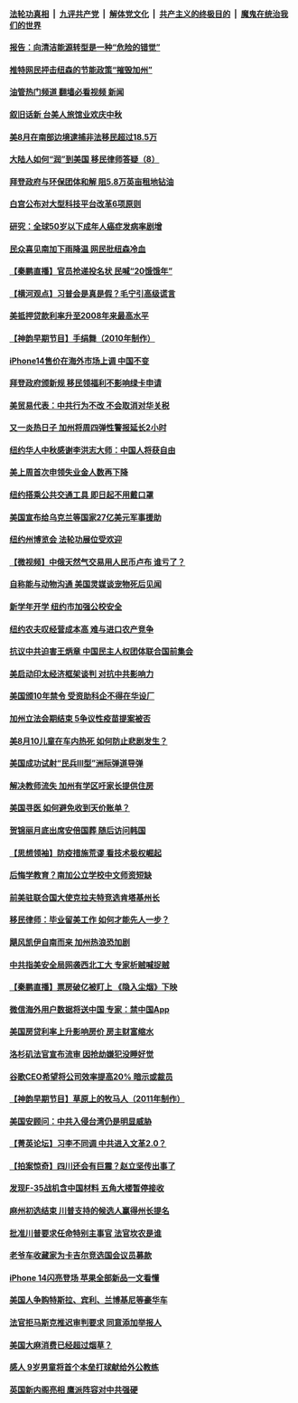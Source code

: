 ####  [法轮功真相](../../../../basic/blob/master/README.md?t=09091331) &nbsp;|&nbsp; [九评共产党](../../../../9ping.md/blob/master/README.md?t=09091331) &nbsp;|&nbsp; [解体党文化](../../../../jtdwh.md/blob/master/README.md?t=09091331)  &nbsp;|&nbsp; [共产主义的终极目的](../../../../gczydzjmd.md/blob/master/README.md?t=09091331) &nbsp;|&nbsp; [魔鬼在统治我们的世界](../../../../mgztzwmdsj.md/blob/master/README.md?t=09091331) 

#### [报告：向清洁能源转型是一种“危险的错觉”](../pages/nsc412/n13820402.md?t=09091331) 

#### [推特网民抨击纽森的节能政策“摧毁加州”](../pages/nsc412/n13820557.md?t=09091331) 

#### [油管热门频道 翻墙必看视频 新闻](http://45.76.130.85:81/youtube.html?09091331)

#### [叙旧话新 台美人旅馆业欢庆中秋](../pages/nsc412/n13820452.md?t=09091331) 

#### [美8月在南部边境逮捕非法移民超过18.5万](../pages/nsc412/n13820396.md?t=09091331) 

#### [大陆人如何“润”到美国 移民律师答疑（8）](../pages/nsc412/n13820422.md?t=09091331) 

#### [拜登政府与环保团体和解 阻5.8万英亩租地钻油](../pages/nsc412/n13820362.md?t=09091331) 

#### [白宫公布对大型科技平台改革6项原则](../pages/nsc412/n13820324.md?t=09091331) 

#### [研究：全球50岁以下成年人癌症发病率剧增](../pages/nsc412/n13820332.md?t=09091331) 

#### [民众喜见南加下雨降温 网民批纽森冷血](../pages/nsc412/n13820373.md?t=09091331) 

#### [【秦鹏直播】官员抢递投名状 民喊“20饿饿年”](../pages/nsc412/n13820314.md?t=09091331) 

#### [【横河观点】习普会是真是假？毛宁引高级谎言](../pages/nsc412/n13820353.md?t=09091331) 

#### [美抵押贷款利率升至2008年来最高水平](../pages/nsc412/n13820361.md?t=09091331) 

#### [【神韵早期节目】手绢舞（2010年制作）](../pages/nsc412/n13820367.md?t=09091331) 

#### [iPhone14售价在海外市场上调 中国不变](../pages/nsc412/n13820296.md?t=09091331) 

#### [拜登政府颁新规 移民领福利不影响绿卡申请](../pages/nsc412/n13820304.md?t=09091331) 

#### [美贸易代表：中共行为不改 不会取消对华关税](../pages/nsc412/n13820256.md?t=09091331) 

#### [又一炎热日子 加州将周四弹性警报延长2小时](../pages/nsc412/n13820291.md?t=09091331) 

#### [纽约华人中秋感谢李洪志大师：中国人将获自由](../pages/nsc412/n13819783.md?t=09091331) 

#### [美上周首次申领失业金人数再下降](../pages/nsc412/n13820208.md?t=09091331) 

#### [纽约搭乘公共交通工具 即日起不用戴口罩](../pages/nsc412/n13819766.md?t=09091331) 

#### [美国宣布给乌克兰等国家27亿美元军事援助](../pages/nsc412/n13820237.md?t=09091331) 

#### [纽约州博览会 法轮功展位受欢迎](../pages/nsc412/n13819814.md?t=09091331) 

#### [【微视频】中俄天然气交易用人民币卢布 谁亏了？](../pages/nsc412/n13820199.md?t=09091331) 

#### [自称能与动物沟通 美国灵媒谈宠物死后见闻](../pages/nsc412/n13819940.md?t=09091331) 

#### [新学年开学 纽约市加强公校安全](../pages/nsc412/n13819768.md?t=09091331) 

#### [纽约农夫叹经营成本高 难与进口农产竞争](../pages/nsc412/n13819801.md?t=09091331) 

#### [抗议中共迫害王炳章 中国民主人权团体联合国前集会](../pages/nsc412/n13819761.md?t=09091331) 

#### [美启动印太经济框架谈判 对抗中共影响力](../pages/nsc412/n13819753.md?t=09091331) 

#### [美国颁10年禁令 受资助科企不得在华设厂](../pages/nsc412/n13819710.md?t=09091331) 

#### [加州立法会期结束 5争议性疫苗提案被否](../pages/nsc412/n13819743.md?t=09091331) 

#### [美8月10儿童在车内热死 如何防止悲剧发生？](../pages/nsc412/n13819737.md?t=09091331) 

#### [美国成功试射“民兵III型”洲际弹道导弹](../pages/nsc412/n13819596.md?t=09091331) 

#### [解决教师流失 加州有学区吁家长提供住房](../pages/nsc412/n13819727.md?t=09091331) 

#### [美国寻医 如何避免收到天价账单？](../pages/nsc412/n13819540.md?t=09091331) 

#### [贺锦丽月底出席安倍国葬 随后访问韩国](../pages/nsc412/n13819565.md?t=09091331) 

#### [【思想领袖】防疫措施荒谬 看技术极权崛起](../pages/nsc412/n13806664.md?t=09091331) 

#### [后悔学教育？南加公立学校中文师资短缺](../pages/nsc412/n13819614.md?t=09091331) 

#### [前美驻联合国大使克拉夫特竞选肯塔基州长](../pages/nsc412/n13819583.md?t=09091331) 

#### [移民律师：毕业留美工作 如何才能先人一步？](../pages/nsc412/n13819532.md?t=09091331) 

#### [飓风凯伊自南而来 加州热浪恐加剧](../pages/nsc412/n13819604.md?t=09091331) 

#### [中共指美安全局网袭西北工大 专家析贼喊捉贼](../pages/nsc412/n13819395.md?t=09091331) 

#### [【秦鹏直播】票房破亿被盯上 《隐入尘烟》下映](../pages/nsc412/n13819590.md?t=09091331) 

#### [微信海外用户数据将送中国 专家：禁中国App](../pages/nsc412/n13819562.md?t=09091331) 

#### [美国房贷利率上升影响房价 房主财富缩水](../pages/nsc412/n13819591.md?t=09091331) 

#### [洛杉矶法官宣布流审 因抢劫嫌犯没睡好觉](../pages/nsc412/n13819599.md?t=09091331) 

#### [谷歌CEO希望将公司效率提高20% 暗示或裁员](../pages/nsc412/n13819520.md?t=09091331) 

#### [【神韵早期节目】草原上的牧马人（2011年制作）](../pages/nsc412/n13819420.md?t=09091331) 

#### [美国安顾问：中共入侵台湾仍是明显威胁](../pages/nsc412/n13819553.md?t=09091331) 

#### [【菁英论坛】习李不同调 中共进入文革2.0？](../pages/nsc412/n13807948.md?t=09091331) 

#### [【拍案惊奇】四川还会有巨震？赵立坚传出事了](../pages/nsc412/n13819366.md?t=09091331) 

#### [发现F-35战机含中国材料 五角大楼暂停接收](../pages/nsc412/n13819533.md?t=09091331) 

#### [麻州初选结束 川普支持的候选人赢得州长提名](../pages/nsc412/n13819368.md?t=09091331) 

#### [批准川普要求任命特别主事官 法官坎农是谁](../pages/nsc412/n13819421.md?t=09091331) 

#### [老爷车收藏家为卡吉尔竞选国会议员募款](../pages/nsc412/n13819513.md?t=09091331) 

#### [iPhone 14闪亮登场 苹果全部新品一文看懂](../pages/nsc412/n13819468.md?t=09091331) 

#### [美国人争购特斯拉、宾利、兰博基尼等豪华车](../pages/nsc412/n13819360.md?t=09091331) 

#### [法官拒马斯克推迟审判要求 同意添加举报人](../pages/nsc412/n13819369.md?t=09091331) 

#### [美国大麻消费已经超过烟草？](../pages/nsc412/n13819001.md?t=09091331) 

#### [感人 9岁男童将首个本垒打球献给外公教练](../pages/nsc412/n13819232.md?t=09091331) 

#### [英国新内阁亮相 鹰派阵容对中共强硬](../pages/nsc412/n13819202.md?t=09091331) 

<img src='http://gfw-breaker.win/goodnews/indexes/nsc412.md' width='0px' height='0px'/>
